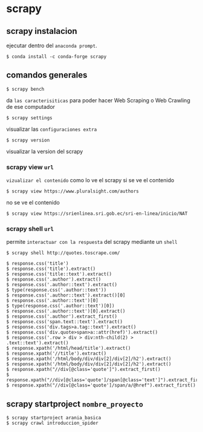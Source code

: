 # scrapy
## scrapy instalacion
ejecutar dentro del `anaconda prompt`.
```
$ conda install -c conda-forge scrapy
```

## comandos generales
```
$ scrapy bench
```
da `las caracterisiticas` para poder hacer Web Scraping o Web Crawling de ese computador
```
$ scrapy settings
```
visualizar las `configuraciones extra`
```
$ scrapy version
```
visualizar la version del scrapy

### scrapy view `url`
`vizualizar el contenido` como lo ve el scrapy
si se ve el contenido
```
$ scrapy view https://www.pluralsight.com/authors
```
no se ve el contenido
```
$ scrapy view https://srienlinea.sri.gob.ec/sri-en-linea/inicio/NAT
```
### scrapy shell `url`
permite `interactuar con la respuesta` del scrapy mediante un `shell`
```
$ scrapy shell http://quotes.toscrape.com/
```
```
$ response.css('title')
$ response.css('title').extract()
$ response.css('title::text').extract()
$ response.css('.author').extract()
$ response.css('.author::text').extract()
$ type(response.css('.author::text'))
$ response.css('.author::text').extract()[0]
$ response.css('.author::text')[0]
$ type(response.css('.author::text')[0])
$ response.css('.author::text')[0].extract()
$ response.css('.author').extract_first()
$ response.css('span.text::text').extract()
$ response.css('div.tags>a.tag::text').extract()
$ response.css('div.quote>span>a::attr(href)').extract()
$ response.css('.row > div > div:nth-child(2) > .text::text').extract()
$ response.xpath('/html/head/title').extract()
$ response.xpath('//title').extract()
$ response.xpath('/html/body/div/div[2]/div[2]/h2').extract()
$ response.xpath('/html/body/div/div[2]/div[2]/h2').extract()
$ response.xpath("//div[@class='quote']").extract_first()
$ response.xpath("//div[@class='quote']/span[@class='text']").extract_first()
$ response.xpath("//div[@class='quote']/span/a/@href").extract_first()

```
## scrapy startproject `nombre_proyecto`
```
$ scrapy startproject arania_basica
$ scrapy crawl introduccion_spider
```